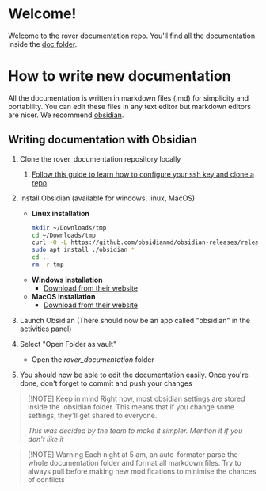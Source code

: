 # Welcome!

Welcome to the rover documentation repo. You'll find all the documentation inside the [doc folder](doc/).

# How to write new documentation

All the documentation is written in markdown files (.md) for simplicity and portability. You can edit these files in any text editor but markdown editors are nicer. We recommend [obsidian](https://obsidian.md/).

## Writing documentation with Obsidian

1. Clone the rover_documentation repository locally
   1. [Follow this guide to learn how to configure your ssh key and clone a repo](doc/prog/how_to/Initial%20Setup.md#Git-setup-and-how-to-use)
2. Install Obsidian (available for windows, linux, MacOS)

   - **Linux installation**
     ```bash
     mkdir ~/Downloads/tmp
     cd ~/Downloads/tmp
     curl -O -L https://github.com/obsidianmd/obsidian-releases/releases/download/v1.7.4/obsidian_1.7.4_amd64.deb
     sudo apt install ./obsidian_*
     cd ..
     rm -r tmp
     ```
   - **Windows installation**
     - [Download from their website](https://obsidian.md/)
   - **MacOS installation**
     - [Download from their website](https://obsidian.md/)

3. Launch Obsidian (There should now be an app called "obsidian" in the activities panel)
4. Select "Open Folder as vault"
   - Open the _rover_documentation_ folder
5. You should now be able to edit the documentation easily. Once you're done, don't forget to commit and push your changes

> [!NOTE] Keep in mind
> Right now, most obsidian settings are stored inside the .obsidian folder. This means that if you change some settings, they'll get shared to everyone.
>
> _This was decided by the team to make it simpler. Mention it if you don't like it_

> [!NOTE] Warning
> Each night at 5 am, an auto-formater parse the whole documentation folder and format all markdown files. Try to always pull before making new modifications to minimise the chances of conflicts
